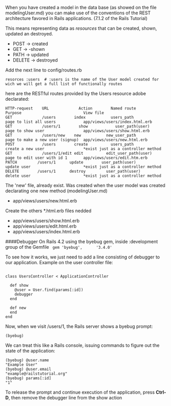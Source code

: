 When you have created  a model in the data base (as showed on the file modelingUser.md) you can make use of the conventions of the REST architecture favored in Rails applications. (7.1.2 of the Rails Tutorial)

This means representing data as *resources* that can be created, shown, updated an destroyed.

- POST   →   created
- GET    →   -shown
- PATH   →   updated
- DELETE →   destroyed 

Add the next line to config/routes.rb    
```   
resorces :users  # :users is the name of the User model created for wich we will get a full list of functionally routes   
```   

here are the RESTful routes provided by the Users resource adobe declarated:   
```   
HTTP-request 	URL 	        Action        Named route 	            Purpose                           View file
GET 	        /users 	      index 	      users_path 	              page to list all users            app/views/users/index.html.erb
GET 	        /users/1 	    show 	        user_path(user) 	        page to show user                 app/views/users/show.html.erb
GET 	        /users/new 	  new 	        new_user_path 	          page to make a new user (signup)  app/views/users/new.html.erb
POST 	        /users 	      create 	      users_path 	              create a new user                 *exist just as a controller method  
GET 	        /users/1/edit edit 	        edit_user_path(user) 	    page to edit user with id 1       app/views/users/edit.htm.erb
PATCH 	      /users/1 	    update 	      user_path(user) 	        update user                       *exist just as a controller method  
DELETE 	      /users/1 	    destroy 	    user_path(user) 	        delete user                       *exist just as a controller method   
```   

The 'new' file, already exist. Was created when the user model was created declarating one new method (modelingUser.md)   

-  app/views/users/new.html.erb   

Create the others *.html.erb files nedded   

-  app/views/users/show.html.erb  
-  app/views/users/edit.html.erb  
-  app/views/users/index.html.erb  


####Debugger
On Rails 4.2 using the byebug gem, inside :development group of the Gemfile ```  gem 'byebug',      '3.4.0' ```  

To see how it works, we just need to add a line consisting of debugger to our application. Example on the user controller file:  
```  

class UsersController < ApplicationController

  def show
    @user = User.find(params[:id])
    debugger
  end

  def new
  end
end

```

Now, when we visit /users/1, the Rails server shows a byebug prompt:  
```  
(byebug)  
```  
We can treat this like a Rails console, issuing commands to figure out the state of the application:   
```  
(byebug) @user.name
"Example User"
(byebug) @user.email
"example@railstutorial.org"
(byebug) params[:id]
"1"

```  
To release the prompt and continue execution of the application, press **Ctrl-D**, then remove the debugger line from the show action 




